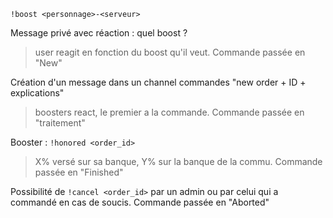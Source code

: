 `!boost <personnage>-<serveur>`

Message privé avec réaction : quel boost ?
> user reagit en fonction du boost qu'il veut. Commande passée en "New"

Création d'un message dans un channel commandes "new order + ID + explications"
> boosters react, le premier a la commande. Commande passée en "traitement"

Booster : `!honored <order_id>`
> X% versé sur sa banque, Y% sur la banque de la commu. Commande passée en "Finished"

Possibilité de `!cancel <order_id>` par un admin ou par celui qui a commandé en cas de soucis. Commande passée en "Aborted"
